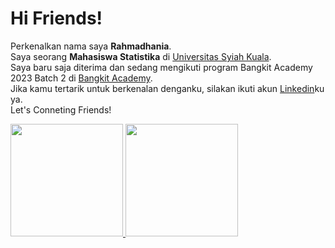# Hi Friends! 

Perkenalkan nama saya **Rahmadhania**.  
Saya seorang **Mahasiswa Statistika** di [Universitas Syiah Kuala](https://usk.ac.id/).  
Saya baru saja diterima dan sedang mengikuti program Bangkit Academy 2023 Batch 2 di
[Bangkit Academy](https://grow.google/intl/id_id/bangkit/?tab=machine-learning).  
Jika kamu tertarik untuk berkenalan denganku, silakan ikuti akun [Linkedin](https://www.linkedin.com/in/rahmadhania-ridwan-aa8a5621a/)ku ya.  
Let's Conneting Friends!

<p align="left">
<a href="https://github.com/Rahmadhania-projects">
  <img height="180em" src="https://github-readme-stats-eight-theta.vercel.app/api?username=Rahmadhania-projects&show_icons=true&theme=algolia&include_all_commits=true&count_private=true"/>
  <img height="180em" src="https://github-readme-stats-eight-theta.vercel.app/api/top-langs/?username=Rahmadhania-projects&layout=compact&langs_count=8&theme=algolia"/>
</a>
</p>

